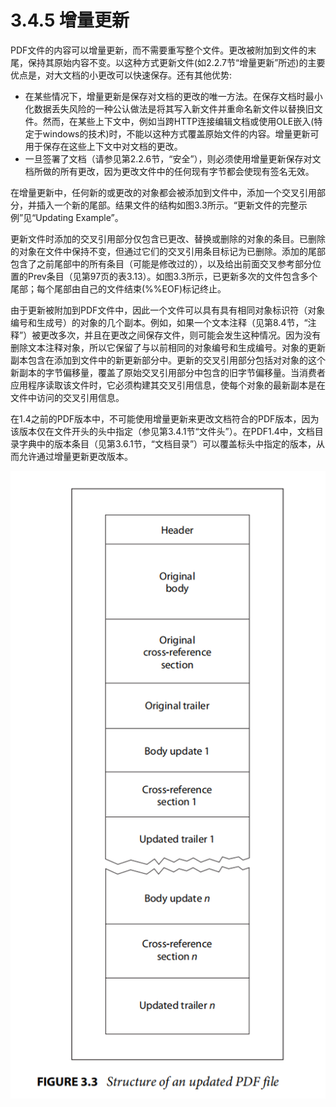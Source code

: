 # 3.4.5 增量更新

PDF文件的内容可以增量更新，而不需要重写整个文件。更改被附加到文件的末尾，保持其原始内容不变。以这种方式更新文件(如2.2.7节“增量更新”所述)的主要优点是，对大文档的小更改可以快速保存。还有其他优势:

* 在某些情况下，增量更新是保存对文档的更改的唯一方法。在保存文档时最小化数据丢失风险的一种公认做法是将其写入新文件并重命名新文件以替换旧文件。然而，在某些上下文中，例如当跨HTTP连接编辑文档或使用OLE嵌入(特定于windows的技术)时，不能以这种方式覆盖原始文件的内容。增量更新可用于保存在这些上下文中对文档的更改。
* 一旦签署了文档（请参见第2.2.6节，“安全”），则必须使用增量更新保存对文档所做的所有更改，因为更改文件中的任何现有字节都会使现有签名无效。

在增量更新中，任何新的或更改的对象都会被添加到文件中，添加一个交叉引用部分，并插入一个新的尾部。结果文件的结构如图3.3所示。“更新文件的完整示例”见“Updating Example”。

更新文件时添加的交叉引用部分仅包含已更改、替换或删除的对象的条目。已删除的对象在文件中保持不变，但通过它们的交叉引用条目标记为已删除。添加的尾部包含了之前尾部中的所有条目（可能是修改过的），以及给出前面交叉参考部分位置的Prev条目（见第97页的表3.13）。如图3.3所示，已更新多次的文件包含多个尾部；每个尾部由自己的文件结束(%%EOF)标记终止。

由于更新被附加到PDF文件中，因此一个文件可以具有具有相同对象标识符（对象编号和生成号）的对象的几个副本。例如，如果一个文本注释（见第8.4节，“注释”）被更改多次，并且在更改之间保存文件，则可能会发生这种情况。因为没有删除文本注释对象，所以它保留了与以前相同的对象编号和生成编号。对象的更新副本包含在添加到文件中的新更新部分中。更新的交叉引用部分包括对对象的这个新副本的字节偏移量，覆盖了原始交叉引用部分中包含的旧字节偏移量。当消费者应用程序读取该文件时，它必须构建其交叉引用信息，使每个对象的最新副本是在文件中访问的交叉引用信息。

在1.4之前的PDF版本中，不可能使用增量更新来更改文档符合的PDF版本，因为该版本仅在文件开头的头中指定（参见第3.4.1节“文件头”）。在PDF1.4中，文档目录字典中的版本条目（见第3.6.1节，“文档目录”）可以覆盖标头中指定的版本，从而允许通过增量更新更改版本。



![一个增量更新的pdf文件结构](<../../.gitbook/assets/image (11).png>)

